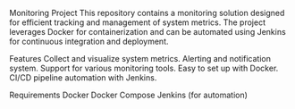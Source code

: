 Monitoring Project
This repository contains a monitoring solution designed for efficient tracking and management of system metrics. The project leverages Docker for containerization and can be automated using Jenkins for continuous integration and deployment.

Features
Collect and visualize system metrics.
Alerting and notification system.
Support for various monitoring tools.
Easy to set up with Docker.
CI/CD pipeline automation with Jenkins.

Requirements
Docker
Docker Compose
Jenkins (for automation)
